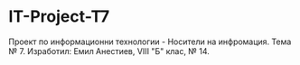 # IT-Project-T7

Проект по информационни технологии - Носители на инфромация. Тема № 7.
Изработил: Емил Анестиев, VIII "Б" клас, № 14.
